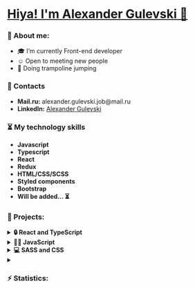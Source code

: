 <h1><u>Hiya! I'm Alexander Gulevski 👋</u></h1>
<h3>🤵 About me:</h3>
<ul dir='auto'>
<li>🎓 I’m currently Front-end developer</li>
<li>☺️ Open to meeting new people</li>
<li>🦘 Doing trampoline jumping</li>
</ul>
<h3>📇 Contacts</h3>
<ul dir='auto'>
<li><b>Mail.ru:</b> alexander.gulevski.job@mail.ru</li>
<li><b>LinkedIn:</b> <a href='https://www.linkedin.com/feed/'>Alexander Gulevski</a></li>
</ul>
<h3>⏳ My technology skills</h3>
<ul dir='auto'>
<li><b>Javascript<b></li>
<li><b>Typescript<b></li>
<li><b>React<b></li>
<li><b>Redux<b></li>
<li><b>HTML/CSS/SCSS<b></li>
<li><b>Styled components<b></li>
<li><b>Bootstrap<b></li>
<li><b>Will be added... ⏳<b></li>
</ul>
<h3>🚣 Projects:</h3>
<details>
<summary><b>🔒 React and TypeScript<b></summary>
<ul dir='auto'>
<li><a href='https://github.com/Alexander-Gulevski/react-budget-app'>Budget App</a></li>
<li><a href='https://github.com/Alexander-Gulevski/react-tips-calculator'>Tips Calculator</a></li>
<li><a href='https://github.com/Alexander-Gulevski/react-country-list'>Country List</a></li>
</ul>
</details>

<details>
<summary><b>👨‍💻 JavaScript<b></summary>
<ul dir='auto'>
<li><a href='https://github.com/Alexander-Gulevski/Culc'>Calculator</a></li>
<li><a href='https://github.com/Alexander-Gulevski/Todo'>Todo</a></li>
<li><a href='https://github.com/Alexander-Gulevski/Form1'>Form</a></li>
</ul>
</details>

<details>
<summary><b>💻 SASS and CSS<b></summary>
<ul dir='auto'>
<li><a href='https://github.com/Alexander-Gulevski/react-power-implicity'>Power</a></li>
<li><a href='https://github.com/Alexander-Gulevski/ACTIVEBOX'>ACTIVEBOX</a></li>
<li><a href='https://github.com/Alexander-Gulevski/AXITT'>AXITT</a></li>
<li><a href='https://github.com/Alexander-Gulevski/starter'>My first project</a></li>
</ul>
</details>

<details>
<summary><h3>⚡ Statistics:</h3></summary>
<ul dir='auto'>
<li><a href=''> </a><img alt='GitHub Stats' src='https://github-readme-stats.vercel.app/api/top-langs/?username=Alexander-Gulevski&exclude_repo=starter,AXITT,Alexander-Gulevski.github.io&hide=HTML&layout=compact'></li>
<br />
<li><a href=''> </a><img alt='GitHub Counter users' src='https://komarev.com/ghpvc/?username=Alexander-Gulevski'></li>
</ul>
</details>
